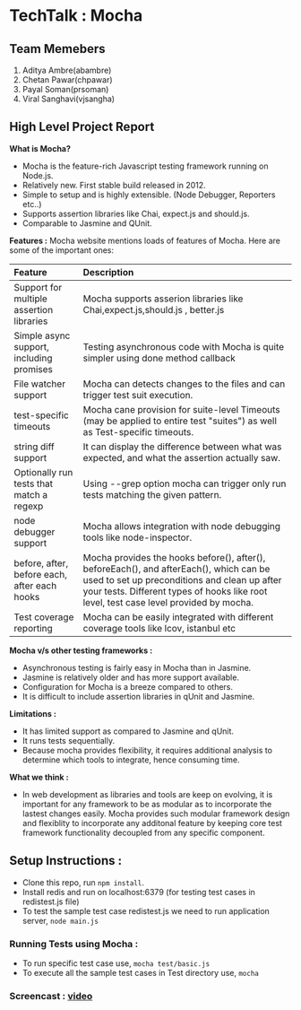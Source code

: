 TechTalk : Mocha
=========================
## Team Memebers
1. Aditya Ambre(abambre)
2. Chetan Pawar(chpawar)
3. Payal Soman(prsoman)
4. Viral Sanghavi(vjsangha)


## High Level Project Report
**What is Mocha?**

- Mocha is the feature-rich Javascript testing framework running on Node.js.
- Relatively new. First stable build released in 2012.
- Simple to setup and is highly extensible.
   (Node Debugger, Reporters etc..)
- Supports assertion libraries like Chai, expect.js and should.js.
- Comparable to Jasmine and QUnit.

**Features :**
Mocha website mentions loads of features of Mocha. Here are some of the important ones:

| Feature        | Description    |
| :------------- | :------------- |
| Support for multiple assertion libraries |	Mocha supports asserion libraries like Chai,expect.js,should.js , better.js |
| Simple async support, including promises |	Testing asynchronous code with Mocha is quite simpler using done method callback |
| File watcher support |	Mocha can detects changes to the files and can trigger test suit execution.  |
| test-specific timeouts |	Mocha cane provision for suite-level Timeouts (may be applied to entire test "suites") as well as Test-specific timeouts. |
| string diff support |	It can display the difference between what was expected, and what the assertion actually saw. |
| Optionally run tests that match a regexp |	Using --grep option mocha can trigger only run tests matching the given pattern. |
| node debugger support |	Mocha allows integration with node debugging tools like node-inspector. |
| before, after, before each, after each hooks |Mocha provides the hooks before(), after(), beforeEach(), and afterEach(), which can be used to set up preconditions and clean up after your tests. Different types of hooks like root level, test case level provided by mocha. |
| Test coverage reporting |	Mocha can be easily integrated with different coverage tools like lcov, istanbul etc |

**Mocha v/s other testing frameworks :**

- Asynchronous testing is fairly easy in Mocha than in Jasmine.
- Jasmine is relatively older and has more support available.
- Configuration for Mocha is a breeze compared to others.
- It is difficult to include assertion libraries in qUnit and Jasmine.

**Limitations :**

- It has limited support as compared to Jasmine and qUnit.
- It runs tests sequentially.
- Because mocha provides flexibility, it requires additional analysis to determine which tools to integrate, hence consuming time.

**What we think :**

- In web development as libraries and tools are keep on evolving, it is important for any framework to be as modular as to incorporate the lastest changes easily. Mocha provides such modular framework design and flexiblity to incorporate any additonal feature by keeping core test framework functionality decoupled from any specific component.

## Setup Instructions :
* Clone this repo, run `npm install`.
* Install redis and run on localhost:6379 (for testing test cases in redistest.js file)
* To test the sample test case redistest.js we need to run application server, `node main.js`

### Running Tests using Mocha :
* To run specific test case use, `mocha test/basic.js`
* To execute all the sample test cases in Test directory use, `mocha`

### Screencast : [video](https://youtu.be/DLpAtuOhhK4) 


